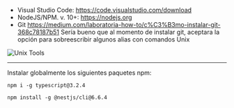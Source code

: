 - Visual Studio Code: https://code.visualstudio.com/download
- NodeJS/NPM. v. 10+: https://nodejs.org
- Git https://medium.com/laboratoria-how-to/c%C3%B3mo-instalar-git-368c78187b51
Sería bueno que al momento de instalar git, aceptara la opción para sobreescribir algunos alias con comandos Unix 

![Unix Tools](https://i.imgur.com/JmE8E1K.png)



<hr/>
Instalar globalmente los siguientes paquetes npm:

```npm i -g typescript@3.2.4```

```npm install -g @nestjs/cli@6.6.4```
